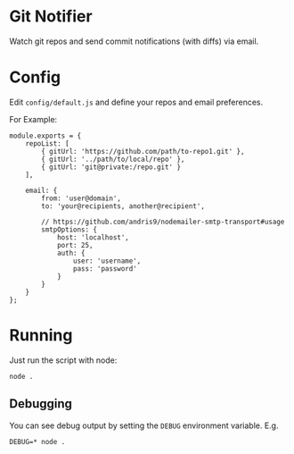 # Git Notifier

Watch git repos and send commit notifications (with diffs) via email.

# Config

Edit ```config/default.js``` and define your repos and email preferences.

For Example:

    module.exports = {
        repoList: [
            { gitUrl: 'https://github.com/path/to-repo1.git' },
            { gitUrl: '../path/to/local/repo' },
            { gitUrl: 'git@private:/repo.git' }
        ],

        email: {
            from: 'user@domain',
            to: 'your@recipients, another@recipient',

            // https://github.com/andris9/nodemailer-smtp-transport#usage
            smtpOptions: {
                host: 'localhost',
                port: 25,
                auth: {
                    user: 'username',
                    pass: 'password'
                }
            }
        }
    };

# Running

Just run the script with node:

    node .

## Debugging

You can see debug output by setting the ```DEBUG``` environment variable. E.g.

    DEBUG=* node .
